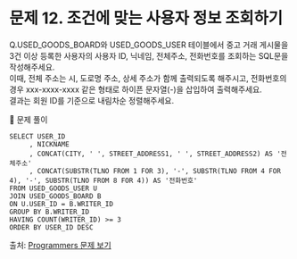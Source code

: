 # 문제 12. 조건에 맞는 사용자 정보 조회하기

Q.USED_GOODS_BOARD와 USED_GOODS_USER 테이블에서 중고 거래 게시물을 3건 이상 등록한 사용자의 사용자 ID, 닉네임, 전체주소, 전화번호를 조회하는 SQL문을 작성해주세요. <br>
이때, 전체 주소는 시, 도로명 주소, 상세 주소가 함께 출력되도록 해주시고, 전화번호의 경우 xxx-xxxx-xxxx 같은 형태로 하이픈 문자열(-)을 삽입하여 출력해주세요. <br>
결과는 회원 ID를 기준으로 내림차순 정렬해주세요.

🔑 문제 풀이
```mysql
SELECT USER_ID
     , NICKNAME
     , CONCAT(CITY, ' ', STREET_ADDRESS1, ' ', STREET_ADDRESS2) AS '전체주소'
     , CONCAT(SUBSTR(TLNO FROM 1 FOR 3), '-', SUBSTR(TLNO FROM 4 FOR 4), '-', SUBSTR(TLNO FROM 8 FOR 4)) AS '전화번호'
FROM USED_GOODS_USER U 
JOIN USED_GOODS_BOARD B 
ON U.USER_ID = B.WRITER_ID
GROUP BY B.WRITER_ID
HAVING COUNT(WRITER_ID) >= 3 
ORDER BY USER_ID DESC
```

출처: [Programmers 문제 보기](https://school.programmers.co.kr/learn/courses/30/lessons/164670)
